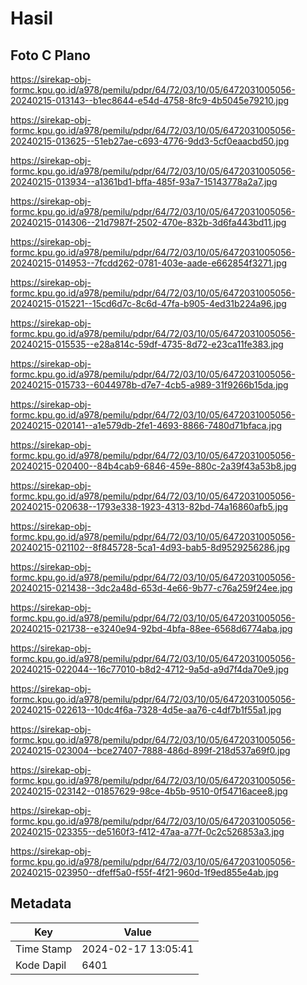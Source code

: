 # Hasil

## Foto C Plano

https://sirekap-obj-formc.kpu.go.id/a978/pemilu/pdpr/64/72/03/10/05/6472031005056-20240215-013143--b1ec8644-e54d-4758-8fc9-4b5045e79210.jpg

https://sirekap-obj-formc.kpu.go.id/a978/pemilu/pdpr/64/72/03/10/05/6472031005056-20240215-013625--51eb27ae-c693-4776-9dd3-5cf0eaacbd50.jpg

https://sirekap-obj-formc.kpu.go.id/a978/pemilu/pdpr/64/72/03/10/05/6472031005056-20240215-013934--a1361bd1-bffa-485f-93a7-15143778a2a7.jpg

https://sirekap-obj-formc.kpu.go.id/a978/pemilu/pdpr/64/72/03/10/05/6472031005056-20240215-014306--21d7987f-2502-470e-832b-3d6fa443bd11.jpg

https://sirekap-obj-formc.kpu.go.id/a978/pemilu/pdpr/64/72/03/10/05/6472031005056-20240215-014953--7fcdd262-0781-403e-aade-e662854f3271.jpg

https://sirekap-obj-formc.kpu.go.id/a978/pemilu/pdpr/64/72/03/10/05/6472031005056-20240215-015221--15cd6d7c-8c6d-47fa-b905-4ed31b224a96.jpg

https://sirekap-obj-formc.kpu.go.id/a978/pemilu/pdpr/64/72/03/10/05/6472031005056-20240215-015535--e28a814c-59df-4735-8d72-e23ca11fe383.jpg

https://sirekap-obj-formc.kpu.go.id/a978/pemilu/pdpr/64/72/03/10/05/6472031005056-20240215-015733--6044978b-d7e7-4cb5-a989-31f9266b15da.jpg

https://sirekap-obj-formc.kpu.go.id/a978/pemilu/pdpr/64/72/03/10/05/6472031005056-20240215-020141--a1e579db-2fe1-4693-8866-7480d71bfaca.jpg

https://sirekap-obj-formc.kpu.go.id/a978/pemilu/pdpr/64/72/03/10/05/6472031005056-20240215-020400--84b4cab9-6846-459e-880c-2a39f43a53b8.jpg

https://sirekap-obj-formc.kpu.go.id/a978/pemilu/pdpr/64/72/03/10/05/6472031005056-20240215-020638--1793e338-1923-4313-82bd-74a16860afb5.jpg

https://sirekap-obj-formc.kpu.go.id/a978/pemilu/pdpr/64/72/03/10/05/6472031005056-20240215-021102--8f845728-5ca1-4d93-bab5-8d9529256286.jpg

https://sirekap-obj-formc.kpu.go.id/a978/pemilu/pdpr/64/72/03/10/05/6472031005056-20240215-021438--3dc2a48d-653d-4e66-9b77-c76a259f24ee.jpg

https://sirekap-obj-formc.kpu.go.id/a978/pemilu/pdpr/64/72/03/10/05/6472031005056-20240215-021738--e3240e94-92bd-4bfa-88ee-6568d6774aba.jpg

https://sirekap-obj-formc.kpu.go.id/a978/pemilu/pdpr/64/72/03/10/05/6472031005056-20240215-022044--16c77010-b8d2-4712-9a5d-a9d7f4da70e9.jpg

https://sirekap-obj-formc.kpu.go.id/a978/pemilu/pdpr/64/72/03/10/05/6472031005056-20240215-022613--10dc4f6a-7328-4d5e-aa76-c4df7b1f55a1.jpg

https://sirekap-obj-formc.kpu.go.id/a978/pemilu/pdpr/64/72/03/10/05/6472031005056-20240215-023004--bce27407-7888-486d-899f-218d537a69f0.jpg

https://sirekap-obj-formc.kpu.go.id/a978/pemilu/pdpr/64/72/03/10/05/6472031005056-20240215-023142--01857629-98ce-4b5b-9510-0f54716acee8.jpg

https://sirekap-obj-formc.kpu.go.id/a978/pemilu/pdpr/64/72/03/10/05/6472031005056-20240215-023355--de5160f3-f412-47aa-a77f-0c2c526853a3.jpg

https://sirekap-obj-formc.kpu.go.id/a978/pemilu/pdpr/64/72/03/10/05/6472031005056-20240215-023950--dfeff5a0-f55f-4f21-960d-1f9ed855e4ab.jpg


## Metadata

| Key        | Value               |
| ---------- | ------------------- |
| Time Stamp | 2024-02-17 13:05:41 |
| Kode Dapil | 6401                |



